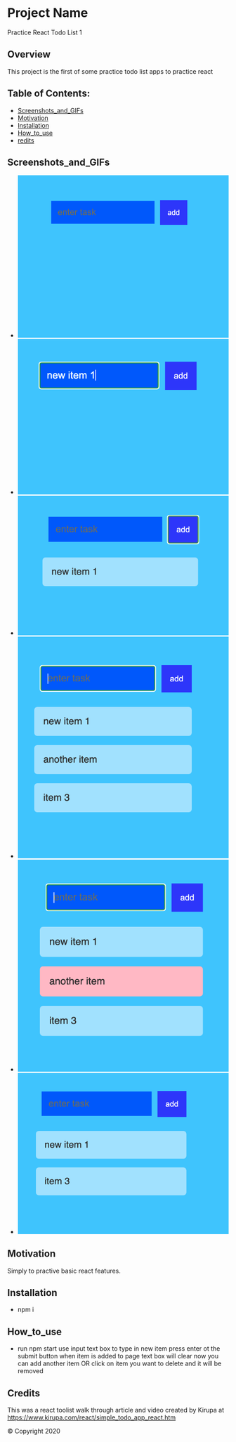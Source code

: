 # Project Name 
Practice React Todo List 1

  ## Overview 
  This project is the first of some practice todo list apps to practice react

  ## Table of Contents:
  - [Screenshots_and_GIFs](#Screenshots_and_GIFs)
  - [Motivation](#Motivation)
  - [Installation](#Installation)
  - [How_to_use](#How_to_use)
  - [redits](#Credits)

 ## Screenshots_and_GIFs 
  - ![Screenshot of deployed project](todolist/public/assets/images/one.png) 
  - ![Screenshot of deployed project](todolist/public/assets/images/two.png)
  - ![Screenshot of deployed project](todolist/public/assets/images/three.png)  
  - ![Screenshot of deployed project](todolist/public/assets/images/four.png)
  - ![Screenshot of deployed project](todolist/public/assets/images/five.png)  
  - ![Screenshot of deployed project](todolist/public/assets/images/six.png)
  
  ## Motivation
  Simply to practive basic react features. 

  ## Installation 
  - npm i 

  ## How_to_use
  - run npm start
  use input text box to type in new item press enter ot the submit button
  when item is added to page text box will clear
  now you can add another item OR
  click on item you want to delete and it will be removed

  ## Credits
 This was a react toolist walk through article and video created by Kirupa at https://www.kirupa.com/react/simple_todo_app_react.htm

  © Copyright 2020
